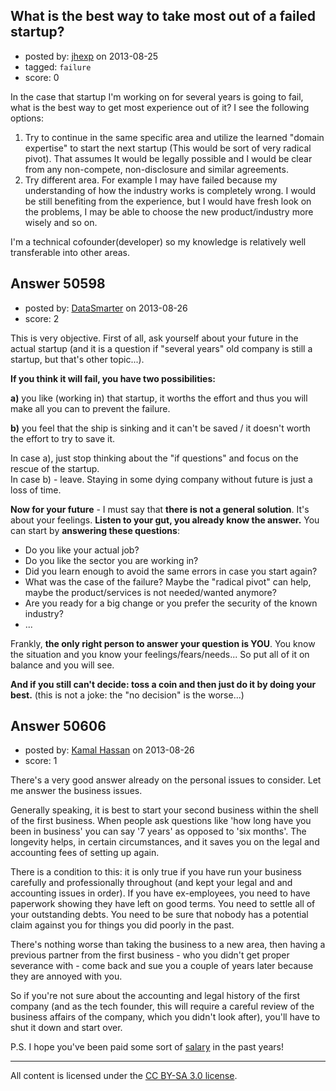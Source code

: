 ## What is the best way to take most out of a failed startup?

- posted by: [jhexp](https://stackexchange.com/users/-1/19005-jhexp) on 2013-08-25
- tagged: `failure`
- score: 0

In the case that startup I'm working on for several years is going to fail, what is the best way to get most experience out of it? I see the following options:

 1. Try to continue in the same specific area and utilize the learned "domain expertise" to start the next startup (This would be sort of very radical pivot). That assumes It would be legally possible and I would be clear from any non-compete, non-disclosure and similar agreements.
 2. Try different area. For example I may have failed because my understanding of how the industry works is completely wrong. I would be still benefiting from the experience, but I would have fresh look on the problems, I may be able to choose the new product/industry more wisely and so on.

I'm a technical cofounder(developer) so my knowledge is relatively well transferable into other areas.


## Answer 50598

- posted by: [DataSmarter](https://stackexchange.com/users/-1/27274-datasmarter) on 2013-08-26
- score: 2

This is very objective. First of all, ask yourself about your future in the actual startup (and it is a question if "several years" old company is still a startup, but that's other topic...).

**If you think it will fail, you have two possibilities:**

**a)** you like (working in) that startup, it worths the effort and thus you will make all you can to prevent the failure.

**b)** you feel that the ship is sinking and it can't be saved  / it doesn't worth the effort to try to save it.

In case a), just stop thinking about the "if questions" and focus on the rescue of the startup.  
In case b) - leave. Staying in some dying company without future is just a loss of time.

**Now for your future** - I must say that **there is not a general solution**. It's about your feelings. **Listen to your gut, you already know the answer.** You can start by **answering these questions**:

- Do you like your actual job?
- Do you like the sector you are working in?
- Did you learn enough to avoid the same errors in case you start again?
- What was the case of the failure? Maybe the "radical pivot" can help, maybe the product/services is not needed/wanted anymore?
- Are you ready for a big change or you prefer the security of the known industry?
- ...


Frankly, **the only right person to answer your question is YOU**. You know the situation and you know your feelings/fears/needs... So put all of it on balance and you will see. 

**And if you still can't decide: toss a coin and then just do it by doing your best.** (this is not a joke: the "no decision" is the worse...)


## Answer 50606

- posted by: [Kamal Hassan](https://stackexchange.com/users/-1/27332-kamal-hassan) on 2013-08-26
- score: 1

<p>There's a very good answer already on the personal issues to consider. Let me answer the business issues.</p>

<p>Generally speaking, it is best to start your second business within the shell of the first business. When people ask questions like 'how long have you been in business' you can say '7 years' as opposed to 'six months'. The longevity helps, in certain circumstances, and it saves you on the legal and accounting fees of setting up again.</p>

<p>There is a condition to this: it is only true if you have run your business carefully and professionally throughout (and kept your legal and and accounting issues in order). If you have ex-employees, you need to have paperwork showing they have left on good terms. You need to settle all of your outstanding debts. You need to be sure that nobody has a potential claim against you for things you did poorly in the past.</p>

<p>There's nothing worse than taking the business to a new area, then having a previous partner from the first business - who you didn't get proper severance with - come back and sue you a couple of years later because they are annoyed with you.</p>

<p>So if you're not sure about the accounting and legal history of the first company (and as the tech founder, this will require a careful review of the business affairs of the company, which you didn't look after), you'll have to shut it down and start over.</p>

<p>P.S. I hope you've been paid some sort of <a href="http://blog.venturelynx.com/2013/08/26/why-entrepreneurs-founders-should-be-paid-a-salary/" rel="nofollow">salary</a> in the past years!</p>




---

All content is licensed under the [CC BY-SA 3.0 license](https://creativecommons.org/licenses/by-sa/3.0/).
